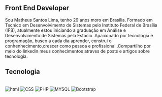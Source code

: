 ## Front End Developer

Sou Matheus Santos Lima, tenho 29 anos moro em Brasilia. Formado em Tecnico em Desenvolvimento de Sistemas pelo Instituto Federal de Brasília (IFB), atualmente estou iniciando a graduação em Análise e Desenvolvimento de Sistemas pela Estácio. Apaixonado por tecnologia e programação, busco a cada dia aprender, construi o conhenhecimento,crescer como pessoa e profissional .Compartilho por meio do linkedin meus conhecimentos atraves de posts e artigos sobre tecnologia.

## Tecnologia 
<div style="display:inline-block"></br>
<img src= "https://img.shields.io/badge/HTML-239120?style=for-the-badge&logo=html5&logoColor=white" alt="html" align="center">
<img src= "https://img.shields.io/badge/CSS-239120?&style=for-the-badge&logo=css3&logoColor=white" alt="CSS" align="center">
<img src= "https://img.shields.io/badge/PHP-777BB4?style=for-the-badge&logo=php&logoColor=white" alt="PHP" align="center">
<img src= "https://img.shields.io/badge/MySQL-00000F?style=for-the-badge&logo=mysql&logoColor=white" alt="MYSQL" align="center">
<img src= "https://img.shields.io/badge/Bootstrap-563D7C?style=for-the-badge&logo=bootstrap&logoColor=white" alt="Bootstrap" align="center">
  
</div></br>











